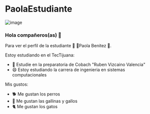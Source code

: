# PaolaEstudiante

![image](https://user-images.githubusercontent.com/124212478/217955624-f28f37c5-15a4-4151-b962-9e9059353964.png)


### Hola compañeros(as) 👋


Para ver el perfil de la estudiante 🌸  🥑Paola Benitez 🥑.

Estoy estudiando en el TecTijuana:

- 🔭 Estudie en la preparatoria de Cobach "Ruben Vizcaino Valencia"
- 😄 Estoy estudiando la carrera de ingenieria en sistemas computacionales 


Mis gustos:

- 🐕 Me gustan los perros
- 🐓 Me gustan las gallinas y gallos
- 🐈 Me gustan los gatos



